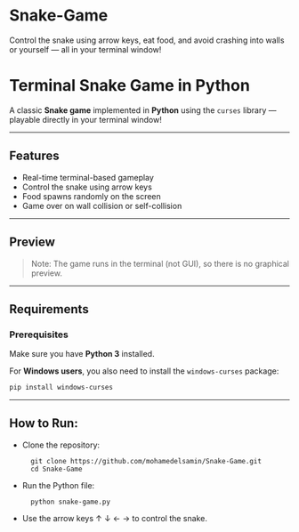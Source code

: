 # Snake-Game
Control the snake using arrow keys, eat food, and avoid crashing into walls or yourself — all in your terminal window!
# Terminal Snake Game in Python

A classic **Snake game** implemented in **Python** using the `curses` library — playable directly in your terminal window!

---

## Features

- Real-time terminal-based gameplay
- Control the snake using arrow keys
- Food spawns randomly on the screen
- Game over on wall collision or self-collision

---

## Preview

> Note: The game runs in the terminal (not GUI), so there is no graphical preview.

---

## Requirements

### Prerequisites

Make sure you have **Python 3** installed.

For **Windows users**, you also need to install the `windows-curses` package:

```bash
pip install windows-curses
```
---

## How to Run:
- Clone the repository:
  ```
    git clone https://github.com/mohamedelsamin/Snake-Game.git
    cd Snake-Game
  ```

- Run the Python file:
  ```
    python snake-game.py
  ```

- Use the arrow keys ↑ ↓ ← → to control the snake.

